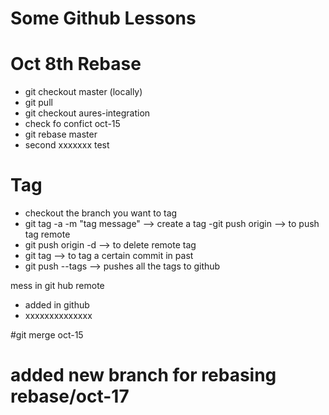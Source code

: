 # Some Github Lessons

# Oct 8th Rebase
- git checkout master (locally) 
- git pull 
- git  checkout aures-integration 
- check fo confict oct-15
- git rebase master 
- second xxxxxxx test
# Tag
- checkout the branch you want to tag 
- git tag -a <tag-name> -m "tag message" --> create a tag
-git push origin <tag-name> --> to push tag remote
- git push origin -d <tag-name>  --> to delete remote tag
- git tag <tag-name> <commit-hash> --> to tag a certain commit in past 
- git push --tags --> pushes all the tags to github


mess in git hub remote
- added in github
- xxxxxxxxxxxxxx

#git merge oct-15
# added new branch for rebasing rebase/oct-17


